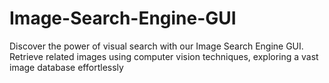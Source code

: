 # Image-Search-Engine-GUI
 Discover the power of visual search with our Image Search Engine GUI. Retrieve related images using computer vision techniques, exploring a vast image database effortlessly
